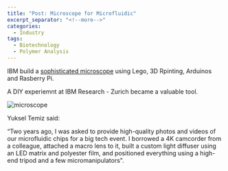 ```yaml
---
title: "Post: Microscope for Microfluidic"
excerpt_separator: "<!--more-->"
categories:
  - Industry
tags:
  - Biotechnology
  - Polymer Analysis
---
```


IBM build a [sophisticated microscope](https://spectrum.ieee.org/geek-life/hands-on/build-a-sophisticated-microscope-using-lego-3d-printing-arduinos-and-a-raspberry-pi) using Lego, 3D Rpinting, Arduinos and Rasberry Pi.

A DIY experiemnt at IBM Research - Zurich became a valuable tool.

![microscope](https://spectrum.ieee.org/image/MzYxNzA3Nw.jpeg)

Yuksel Temiz  said:

“Two years ago, I was asked to provide high-quality photos and videos of our microfluidic chips for a big tech event. I borrowed a 4K camcorder from a colleague, attached a macro lens to it, built a custom light diffuser using an LED matrix and polyester film, and positioned everything using a high-end tripod and a few micromanipulators".



